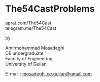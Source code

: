 # The54CastProblems

aprat.com/The54Cast<br>
telegram.me/The54Cast

by

Amirmohammad Mosadeghi<br>
CE undergraduate<br>
Faculty of Engineering<br>
University of Guilan

E-mail : mosadeghi.ce.guilan@gmail.com
